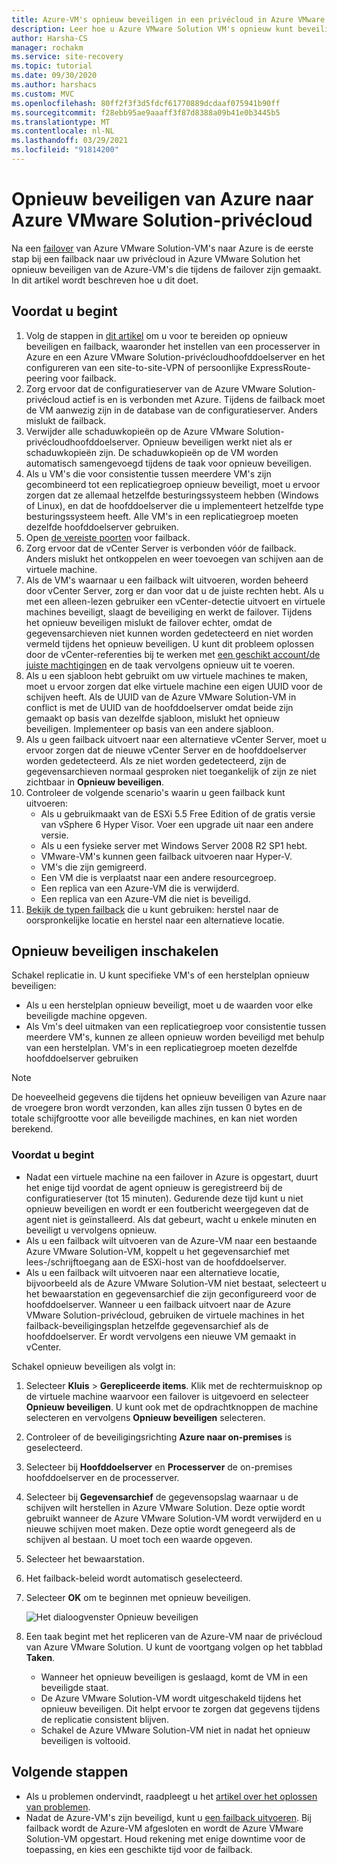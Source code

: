 ```yaml
---
title: Azure-VM's opnieuw beveiligen in een privécloud in Azure VMware Solution met Azure Site Recovery
description: Leer hoe u Azure VMware Solution VM's opnieuw kunt beveiligen na failover naar Azure met Azure Site Recovery.
author: Harsha-CS
manager: rochakm
ms.service: site-recovery
ms.topic: tutorial
ms.date: 09/30/2020
ms.author: harshacs
ms.custom: MVC
ms.openlocfilehash: 80ff2f3f3d5fdcf61770889dcdaaf075941b90ff
ms.sourcegitcommit: f28ebb95ae9aaaff3f87d8388a09b41e0b3445b5
ms.translationtype: MT
ms.contentlocale: nl-NL
ms.lasthandoff: 03/29/2021
ms.locfileid: "91814200"
---
```

# <a name="reprotect-from-azure-to-azure-vmware-solution-private-cloud"></a>Opnieuw beveiligen van Azure naar Azure VMware Solution-privécloud

Na een [failover](avs-tutorial-failover.md) van Azure VMware Solution-VM's naar Azure is de eerste stap bij een failback naar uw privécloud in Azure VMware Solution het opnieuw beveiligen van de Azure-VM's die tijdens de failover zijn gemaakt. In dit artikel wordt beschreven hoe u dit doet. 

## <a name="before-you-begin"></a>Voordat u begint

1. Volg de stappen in [dit artikel](vmware-azure-prepare-failback.md) om u voor te bereiden op opnieuw beveiligen en failback, waaronder het instellen van een processerver in Azure en een Azure VMware Solution-privécloudhoofddoelserver en het configureren van een site-to-site-VPN of persoonlijke ExpressRoute-peering voor failback.
2. Zorg ervoor dat de configuratieserver van de Azure VMware Solution-privécloud actief is en is verbonden met Azure. Tijdens de failback moet de VM aanwezig zijn in de database van de configuratieserver. Anders mislukt de failback.
3. Verwijder alle schaduwkopieën op de Azure VMware Solution-privécloudhoofddoelserver. Opnieuw beveiligen werkt niet als er schaduwkopieën zijn.  De schaduwkopieën op de VM worden automatisch samengevoegd tijdens de taak voor opnieuw beveiligen.
4. Als u VM's die voor consistentie tussen meerdere VM's zijn gecombineerd tot een replicatiegroep opnieuw beveiligt, moet u ervoor zorgen dat ze allemaal hetzelfde besturingssysteem hebben (Windows of Linux), en dat de hoofddoelserver die u implementeert hetzelfde type besturingssysteem heeft. Alle VM's in een replicatiegroep moeten dezelfde hoofddoelserver gebruiken.
5. Open [de vereiste poorten](vmware-azure-prepare-failback.md#ports-for-reprotectionfailback) voor failback.
6. Zorg ervoor dat de vCenter Server is verbonden vóór de failback. Anders mislukt het ontkoppelen en weer toevoegen van schijven aan de virtuele machine.
7. Als de VM's waarnaar u een failback wilt uitvoeren, worden beheerd door vCenter Server, zorg er dan voor dat u de juiste rechten hebt. Als u met een alleen-lezen gebruiker een vCenter-detectie uitvoert en virtuele machines beveiligt, slaagt de beveiliging en werkt de failover. Tijdens het opnieuw beveiligen mislukt de failover echter, omdat de gegevensarchieven niet kunnen worden gedetecteerd en niet worden vermeld tijdens het opnieuw beveiligen. U kunt dit probleem oplossen door de vCenter-referenties bij te werken met [een geschikt account/de juiste machtigingen](avs-tutorial-prepare-avs.md#prepare-an-account-for-automatic-discovery) en de taak vervolgens opnieuw uit te voeren. 
8. Als u een sjabloon hebt gebruikt om uw virtuele machines te maken, moet u ervoor zorgen dat elke virtuele machine een eigen UUID voor de schijven heeft. Als de UUID van de Azure VMware Solution-VM in conflict is met de UUID van de hoofddoelserver omdat beide zijn gemaakt op basis van dezelfde sjabloon, mislukt het opnieuw beveiligen. Implementeer op basis van een andere sjabloon.
9. Als u geen failback uitvoert naar een alternatieve vCenter Server, moet u ervoor zorgen dat de nieuwe vCenter Server en de hoofddoelserver worden gedetecteerd. Als ze niet worden gedetecteerd, zijn de gegevensarchieven normaal gesproken niet toegankelijk of zijn ze niet zichtbaar in **Opnieuw beveiligen**.
10. Controleer de volgende scenario's waarin u geen failback kunt uitvoeren:
    - Als u gebruikmaakt van de ESXi 5.5 Free Edition of de gratis versie van vSphere 6 Hyper Visor. Voer een upgrade uit naar een andere versie.
    - Als u een fysieke server met Windows Server 2008 R2 SP1 hebt.
    - VMware-VM's kunnen geen failback uitvoeren naar Hyper-V.
    - VM's die zijn gemigreerd.
    - Een VM die is verplaatst naar een andere resourcegroep.
    - Een replica van een Azure-VM die is verwijderd.
    - Een replica van een Azure-VM die niet is beveiligd.
10. [Bekijk de typen failback](concepts-types-of-failback.md) die u kunt gebruiken: herstel naar de oorspronkelijke locatie en herstel naar een alternatieve locatie.


## <a name="enable-reprotection"></a>Opnieuw beveiligen inschakelen

Schakel replicatie in. U kunt specifieke VM's of een herstelplan opnieuw beveiligen:

- Als u een herstelplan opnieuw beveiligt, moet u de waarden voor elke beveiligde machine opgeven.
- Als Vm's deel uitmaken van een replicatiegroep voor consistentie tussen meerdere VM's, kunnen ze alleen opnieuw worden beveiligd met behulp van een herstelplan. VM's in een replicatiegroep moeten dezelfde hoofddoelserver gebruiken

>[!NOTE]
>De hoeveelheid gegevens die tijdens het opnieuw beveiligen van Azure naar de vroegere bron wordt verzonden, kan alles zijn tussen 0 bytes en de totale schijfgrootte voor alle beveiligde machines, en kan niet worden berekend.

### <a name="before-you-start"></a>Voordat u begint

- Nadat een virtuele machine na een failover in Azure is opgestart, duurt het enige tijd voordat de agent opnieuw is geregistreerd bij de configuratieserver (tot 15 minuten). Gedurende deze tijd kunt u niet opnieuw beveiligen en wordt er een foutbericht weergegeven dat de agent niet is geïnstalleerd. Als dat gebeurt, wacht u enkele minuten en beveiligt u vervolgens opnieuw.
- Als u een failback wilt uitvoeren van de Azure-VM naar een bestaande Azure VMware Solution-VM, koppelt u het gegevensarchief met lees-/schrijftoegang aan de ESXi-host van de hoofddoelserver.
- Als u een failback wilt uitvoeren naar een alternatieve locatie, bijvoorbeeld als de Azure VMware Solution-VM niet bestaat, selecteert u het bewaarstation en gegevensarchief die zijn geconfigureerd voor de hoofddoelserver. Wanneer u een failback uitvoert naar de Azure VMware Solution-privécloud, gebruiken de virtuele machines in het failback-beveiligingsplan hetzelfde gegevensarchief als de hoofddoelserver. Er wordt vervolgens een nieuwe VM gemaakt in vCenter.

Schakel opnieuw beveiligen als volgt in:

1. Selecteer **Kluis** > **Gerepliceerde items**. Klik met de rechtermuisknop op de virtuele machine waarvoor een failover is uitgevoerd en selecteer **Opnieuw beveiligen**. U kunt ook met de opdrachtknoppen de machine selecteren en vervolgens **Opnieuw beveiligen** selecteren.
2. Controleer of de beveiligingsrichting **Azure naar on-premises** is geselecteerd.
3. Selecteer bij **Hoofddoelserver** en **Processerver** de on-premises hoofddoelserver en de processerver.  
4. Selecteer bij **Gegevensarchief** de gegevensopslag waarnaar u de schijven wilt herstellen in Azure VMware Solution. Deze optie wordt gebruikt wanneer de Azure VMware Solution-VM wordt verwijderd en u nieuwe schijven moet maken. Deze optie wordt genegeerd als de schijven al bestaan. U moet toch een waarde opgeven.
5. Selecteer het bewaarstation.
6. Het failback-beleid wordt automatisch geselecteerd.
7. Selecteer **OK** om te beginnen met opnieuw beveiligen.

    ![Het dialoogvenster Opnieuw beveiligen](./media/vmware-azure-reprotect/reprotectinputs.png)
    
8. Een taak begint met het repliceren van de Azure-VM naar de privécloud van Azure VMware Solution. U kunt de voortgang volgen op het tabblad **Taken**.
    - Wanneer het opnieuw beveiligen is geslaagd, komt de VM in een beveiligde staat.
    - De Azure VMware Solution-VM wordt uitgeschakeld tijdens het opnieuw beveiligen. Dit helpt ervoor te zorgen dat gegevens tijdens de replicatie consistent blijven.
    - Schakel de Azure VMware Solution-VM niet in nadat het opnieuw beveiligen is voltooid.
   

## <a name="next-steps"></a>Volgende stappen

- Als u problemen ondervindt, raadpleegt u het [artikel over het oplossen van problemen](vmware-azure-troubleshoot-failback-reprotect.md).
- Nadat de Azure-VM's zijn beveiligd, kunt u [een failback uitvoeren](avs-tutorial-failback.md). Bij failback wordt de Azure-VM afgesloten en wordt de Azure VMware Solution-VM opgestart. Houd rekening met enige downtime voor de toepassing, en kies een geschikte tijd voor de failback.


